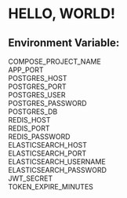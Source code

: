 <h1>HELLO, WORLD!</h1>
<h2>Environment Variable:</h2>
COMPOSE_PROJECT_NAME<br>
APP_PORT<br>
POSTGRES_HOST<br>
POSTGRES_PORT<br>
POSTGRES_USER<br>
POSTGRES_PASSWORD<br>
POSTGRES_DB<br>
REDIS_HOST<br>
REDIS_PORT<br>
REDIS_PASSWORD<br>
ELASTICSEARCH_HOST<br>
ELASTICSEARCH_PORT<br>
ELASTICSEARCH_USERNAME<br>
ELASTICSEARCH_PASSWORD<br>
JWT_SECRET<br>
TOKEN_EXPIRE_MINUTES<br>
